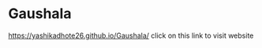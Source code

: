 # Gaushala

https://yashikadhote26.github.io/Gaushala/          click on this link to visit website
